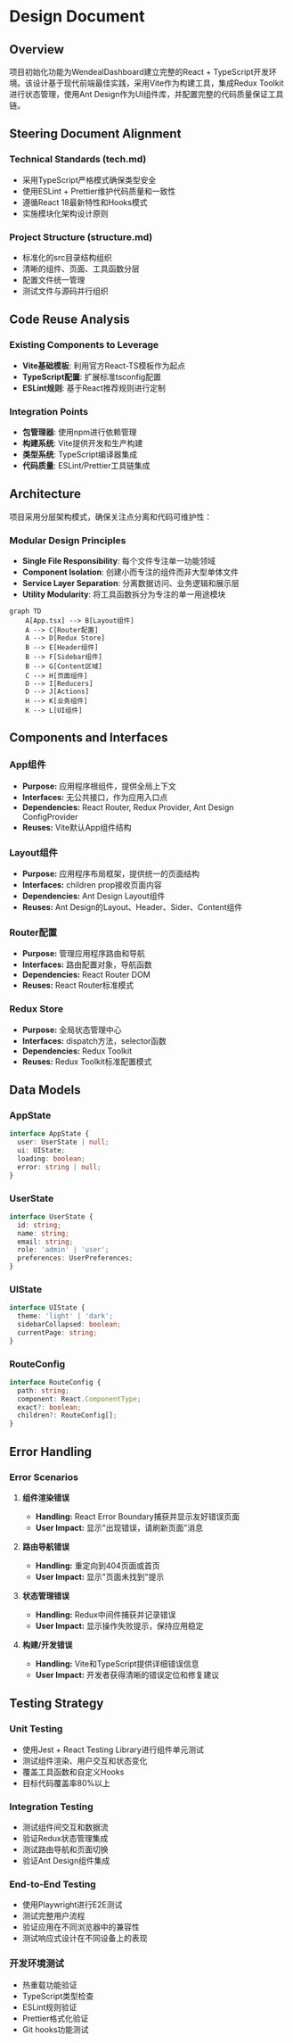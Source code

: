 # Design Document

## Overview

项目初始化功能为WendealDashboard建立完整的React + TypeScript开发环境。该设计基于现代前端最佳实践，采用Vite作为构建工具，集成Redux Toolkit进行状态管理，使用Ant Design作为UI组件库，并配置完整的代码质量保证工具链。

## Steering Document Alignment

### Technical Standards (tech.md)
- 采用TypeScript严格模式确保类型安全
- 使用ESLint + Prettier维护代码质量和一致性
- 遵循React 18最新特性和Hooks模式
- 实施模块化架构设计原则

### Project Structure (structure.md)
- 标准化的src目录结构组织
- 清晰的组件、页面、工具函数分层
- 配置文件统一管理
- 测试文件与源码并行组织

## Code Reuse Analysis

### Existing Components to Leverage
- **Vite基础模板**: 利用官方React-TS模板作为起点
- **TypeScript配置**: 扩展标准tsconfig配置
- **ESLint规则**: 基于React推荐规则进行定制

### Integration Points
- **包管理器**: 使用npm进行依赖管理
- **构建系统**: Vite提供开发和生产构建
- **类型系统**: TypeScript编译器集成
- **代码质量**: ESLint/Prettier工具链集成

## Architecture

项目采用分层架构模式，确保关注点分离和代码可维护性：

### Modular Design Principles
- **Single File Responsibility**: 每个文件专注单一功能领域
- **Component Isolation**: 创建小而专注的组件而非大型单体文件
- **Service Layer Separation**: 分离数据访问、业务逻辑和展示层
- **Utility Modularity**: 将工具函数拆分为专注的单一用途模块

```mermaid
graph TD
    A[App.tsx] --> B[Layout组件]
    A --> C[Router配置]
    A --> D[Redux Store]
    B --> E[Header组件]
    B --> F[Sidebar组件]
    B --> G[Content区域]
    C --> H[页面组件]
    D --> I[Reducers]
    D --> J[Actions]
    H --> K[业务组件]
    K --> L[UI组件]
```

## Components and Interfaces

### App组件
- **Purpose:** 应用程序根组件，提供全局上下文
- **Interfaces:** 无公共接口，作为应用入口点
- **Dependencies:** React Router, Redux Provider, Ant Design ConfigProvider
- **Reuses:** Vite默认App组件结构

### Layout组件
- **Purpose:** 应用程序布局框架，提供统一的页面结构
- **Interfaces:** children prop接收页面内容
- **Dependencies:** Ant Design Layout组件
- **Reuses:** Ant Design的Layout、Header、Sider、Content组件

### Router配置
- **Purpose:** 管理应用程序路由和导航
- **Interfaces:** 路由配置对象，导航函数
- **Dependencies:** React Router DOM
- **Reuses:** React Router标准模式

### Redux Store
- **Purpose:** 全局状态管理中心
- **Interfaces:** dispatch方法，selector函数
- **Dependencies:** Redux Toolkit
- **Reuses:** Redux Toolkit标准配置模式

## Data Models

### AppState
```typescript
interface AppState {
  user: UserState | null;
  ui: UIState;
  loading: boolean;
  error: string | null;
}
```

### UserState
```typescript
interface UserState {
  id: string;
  name: string;
  email: string;
  role: 'admin' | 'user';
  preferences: UserPreferences;
}
```

### UIState
```typescript
interface UIState {
  theme: 'light' | 'dark';
  sidebarCollapsed: boolean;
  currentPage: string;
}
```

### RouteConfig
```typescript
interface RouteConfig {
  path: string;
  component: React.ComponentType;
  exact?: boolean;
  children?: RouteConfig[];
}
```

## Error Handling

### Error Scenarios
1. **组件渲染错误**
   - **Handling:** React Error Boundary捕获并显示友好错误页面
   - **User Impact:** 显示"出现错误，请刷新页面"消息

2. **路由导航错误**
   - **Handling:** 重定向到404页面或首页
   - **User Impact:** 显示"页面未找到"提示

3. **状态管理错误**
   - **Handling:** Redux中间件捕获并记录错误
   - **User Impact:** 显示操作失败提示，保持应用稳定

4. **构建/开发错误**
   - **Handling:** Vite和TypeScript提供详细错误信息
   - **User Impact:** 开发者获得清晰的错误定位和修复建议

## Testing Strategy

### Unit Testing
- 使用Jest + React Testing Library进行组件单元测试
- 测试组件渲染、用户交互和状态变化
- 覆盖工具函数和自定义Hooks
- 目标代码覆盖率80%以上

### Integration Testing
- 测试组件间交互和数据流
- 验证Redux状态管理集成
- 测试路由导航和页面切换
- 验证Ant Design组件集成

### End-to-End Testing
- 使用Playwright进行E2E测试
- 测试完整用户流程
- 验证应用在不同浏览器中的兼容性
- 测试响应式设计在不同设备上的表现

### 开发环境测试
- 热重载功能验证
- TypeScript类型检查
- ESLint规则验证
- Prettier格式化验证
- Git hooks功能测试